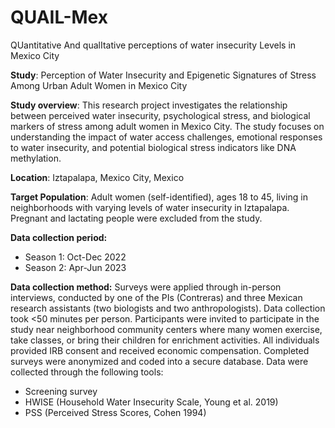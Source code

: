 # QUAIL-Mex
QUantitative And qualItative perceptions of water insecurity Levels in Mexico City

**Study**: Perception of Water Insecurity and Epigenetic Signatures of Stress Among Urban Adult Women in Mexico City

**Study overview**: This research project investigates the relationship between perceived water insecurity, psychological stress, and biological markers of stress among adult women in Mexico City. The study focuses on understanding the impact of water access challenges, emotional responses to water insecurity, and potential biological stress indicators like DNA methylation. 

**Location**: Iztapalapa, Mexico City, Mexico

**Target Population**: Adult women (self-identified), ages 18 to 45,  living in neighborhoods with varying levels of water insecurity in Iztapalapa. Pregnant and lactating people were excluded from the study.

**Data collection period:**

- Season 1: Oct-Dec 2022 
- Season 2: Apr-Jun 2023


**Data collection method:**
Surveys were applied through in-person interviews, conducted by one of the PIs (Contreras) and three Mexican research assistants (two biologists and two anthropologists). 
Data collection took <50 minutes per person. 
Participants were invited to participate in the study near neighborhood community centers where many women exercise, take classes, or bring their children for enrichment activities.
All individuals provided IRB consent and received economic compensation. 
Completed surveys were anonymized and coded into a secure database.
Data were collected through the following tools: 
- Screening survey
- HWISE (Household Water Insecurity Scale, Young et al. 2019)
- PSS (Perceived Stress Scores, Cohen 1994)
